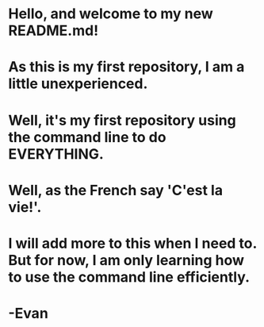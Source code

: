 # Hello, and welcome to my new README.md! 
# As this is my first repository, I am a little unexperienced. 
# Well, it's my first repository using the command line to do EVERYTHING.
# Well, as the French say 'C'est la vie!'.
# I will add more to this when I need to. But for now, I am only learning how to use the command line efficiently.
# -Evan
